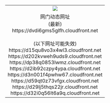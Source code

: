 ﻿<table>
  <tr></tr>
  <tr><td colspan=2 align=center><img src="https://dvdi6gms5glfh.cloudfront.net/Up/oGate.jpg" /></td></tr>
  <tr><td colspan=2 align=center>网门动态网址<br/>(最新)
<br>https://dvdi6gms5glfh.cloudfront.net
<br/><br/>(以下网址可能失效)
<br>https://d15qu8vo3x4wl3.cloudfront.net
<br>https://d202kvweh9uds9.cloudfront.net
<br>https://dp38q0853lwmz.cloudfront.net
<br>https://d2ib92czpy4ypa.cloudfront.net
<br>https://d3n001f4pwhw67.cloudfront.net
<br>https://d59qt0z73vfgx.cloudfront.net
<br>https://d29lj5thqs22jr.cloudfront.net
<br>https://d32i0q56lt6a9q.cloudfront.net
    </td>
  </tr>
</table>
